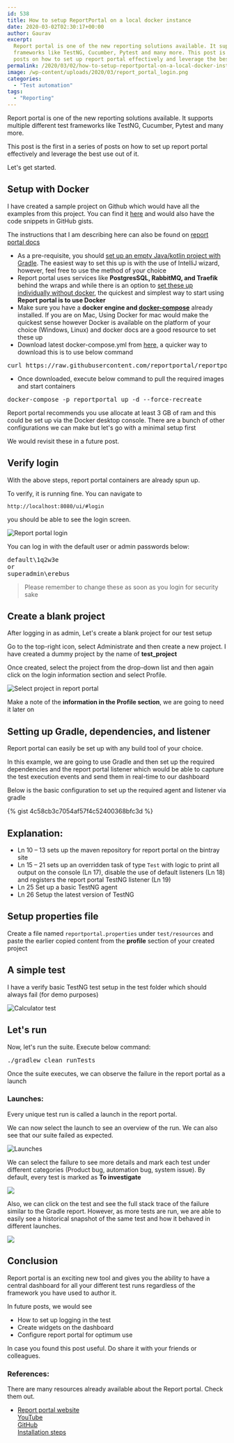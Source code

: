 ```yaml
---
id: 538
title: How to setup ReportPortal on a local docker instance
date: 2020-03-02T02:30:17+00:00
author: Gaurav
excerpt:
  Report portal is one of the new reporting solutions available. It supports multiple different test
  frameworks like TestNG, Cucumber, Pytest and many more. This post is the first in a series of
  posts on how to set up report portal effectively and leverage the best use out of it.
permalink: /2020/03/02/how-to-setup-reportportal-on-a-local-docker-instance/
image: /wp-content/uploads/2020/03/report_portal_login.png
categories:
  - "Test automation"
tags:
  - "Reporting"
---
```


Report portal is one of the new reporting solutions available. It supports multiple different test
frameworks like TestNG, Cucumber, Pytest and many more.

This post is the first in a series of posts on how to set up report portal effectively and leverage
the best use out of it.

Let's get started.

## Setup with Docker

I have created a sample project on Github which would have all the examples from this project. You
can find it
<a href="https://github.com/gaurav-singh/grasp-reporting" target="_blank" rel="noopener">here</a>
and would also have the code snippets in GitHub gists.

The instructions that I am describing here can also be found on
<a href="https://reportportal.io/docs/Deploy-with-Docker" target="_blank" rel="noopener">report
portal docs</a>

- As a pre-requisite, you should
  <a href="https://www.jetbrains.com/help/idea/getting-started-with-gradle.html" target="_blank" rel="noopener">set
  up an empty Java/kotlin project with Gradle</a>. The easiest way to set this up is with the use of
  IntelliJ wizard, however, feel free to use the method of your choice
- Report portal uses services like **PostgresSQL, RabbitMQ, and Traefik** behind the wraps and while
  there is an option to
  <a href="https://github.com/reportportal/shell-installation" target="_blank" rel="noopener">set
  these up individually without docker</a>, the quickest and simplest way to start using **Report
  portal is to use Docker**
- Make sure you have a **docker engine and
  <a href="https://docs.docker.com/compose/install/" target="_blank" rel="noopener">docker-compose</a>**
  already installed. If you are on Mac, Using Docker for mac would make the quickest sense however
  Docker is available on the platform of your choice (Windows, Linux) and docker docs are a good
  resource to set these up
- Download latest docker-compose.yml from
  <a href="https://github.com/reportportal/reportportal/blob/master/docker-compose.yml" target="_blank" rel="noopener">here,</a>
  a quicker way to download this is to use below command

<pre class="wp-block-preformatted">curl https://raw.githubusercontent.com/reportportal/reportportal/master/docker-compose.yml -o docker-compose.yml</pre>

- Once downloaded, execute below command to pull the required images and start containers

<pre class="wp-block-preformatted">docker-compose -p reportportal up -d --force-recreate</pre>

Report portal recommends you use allocate at least 3 GB of ram and this could be set up via the
Docker desktop console. There are a bunch of other configurations we can make but let's go with a
minimal setup first

We would revisit these in a future post.

## Verify login

With the above steps, report portal containers are already spun up.

To verify, it is running fine. You can navigate to

```text
http://localhost:8080/ui/#login
```

you should be able to see the login screen.

![Report portal login](/assets/images/wp-content/uploads/2020/03/report_portal_login.png)

You can log in with the default user or admin passwords below:

<pre class="wp-block-preformatted">default\1q2w3e
or
superadmin\erebus</pre>

<blockquote class="wp-block-quote">
  <p>
    Please remember to change these as soon as you login for security sake
  </p>
</blockquote>

## Create a blank project

After logging in as admin, Let's create a blank project for our test setup

Go to the top-right icon, select Administrate and then create a new project. I have created a dummy
project by the name of **test_project**

Once created, select the project from the drop-down list and then again click on the login
information section and select Profile.

![Select project in report portal](/assets/images/wp-content/uploads/2020/03/rp_project_selection.png)

Make a note of the **information in the Profile section**, we are going to need it later on

## Setting up Gradle, dependencies, and listener

Report portal can easily be set up with any build tool of your choice.

In this example, we are going to use Gradle and then set up the required dependencies and the report
portal listener which would be able to capture the test execution events and send them in real-time
to our dashboard

Below is the basic configuration to set up the required agent and listener via gradle

{% gist 4c58cb3c7054af57f4c52400368bfc3d %}

## Explanation:

- Ln 10 &#8211; 13 sets up the maven repository for report portal on the bintray site
- Ln 15 &#8211; 21 sets up an overridden task of type `Test` with logic to print all output on the
  console (Ln 17), disable the use of default listeners (Ln 18) and registers the report portal
  TestNG listener (Ln 19)
- Ln 25 Set up a basic TestNG agent
- Ln 26 Setup the latest version of TestNG

## Setup properties file

Create a file named `reportportal.properties` under `test/resources` and paste the earlier copied
content from the **profile** section of your created project

## A simple test

I have a verify basic TestNG test setup in the test folder which should always fail (for demo
purposes)

![Calculator test](assets/images/wp-content/uploads/2020/03/calc_test.png)

## Let's run

Now, let's run the suite. Execute below command:

<pre class="wp-block-preformatted">./gradlew clean runTests</pre>

Once the suite executes, we can observe the failure in the report portal as a launch

### Launches:

Every unique test run is called a launch in the report portal.

We can now select the launch to see an overview of the run. We can also see that our suite failed as
expected.

![Launches](/assets/images/wp-content/uploads/2020/03/result_1-1.png)

We can select the failure to see more details and mark each test under different categories (Product
bug, automation bug, system issue). By default, every test is marked as **To investigate**

![](/assets/images/wp-content/uploads/2020/03/result_2.png)

Also, we can click on the test and see the full stack trace of the failure similar to the Gradle
report. However, as more tests are run, we are able to easily see a historical snapshot of the same
test and how it behaved in different launches.

![](../assets/images/wp-content/uploads/2020/03/resullt_3.png)

## Conclusion

Report portal is an exciting new tool and gives you the ability to have a central dashboard for all
your different test runs regardless of the framework you have used to author it.

In future posts, we would see

- How to set up logging in the test
- Create widgets on the dashboard
- Configure report portal for optimum use

In case you found this post useful. Do share it with your friends or colleagues.

### References:

There are many resources already available about the Report portal. Check them out.

- [Report portal website](http://reportportal.io/)  
  <a href="https://www.youtube.com/c/ReportPortalCommunity" target="_blank" rel="noopener">YouTube</a>  
  <a href="https://github.com/reportportal/reportportal" target="_blank" rel="noopener">GitHub</a>  
  <a href="http://reportportal.io/docs/Installation-steps" target="_blank" rel="noopener">Installation
  steps</a>
